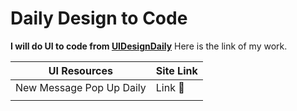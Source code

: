 # Daily Design to Code
**I will do UI to code from [UIDesignDaily](uidesigndaily.com)**
Here is the link of my work.

|UI Resources  |Site Link  |
|--|--|
| New Message Pop Up Daily | Link 🔗 |
|||

